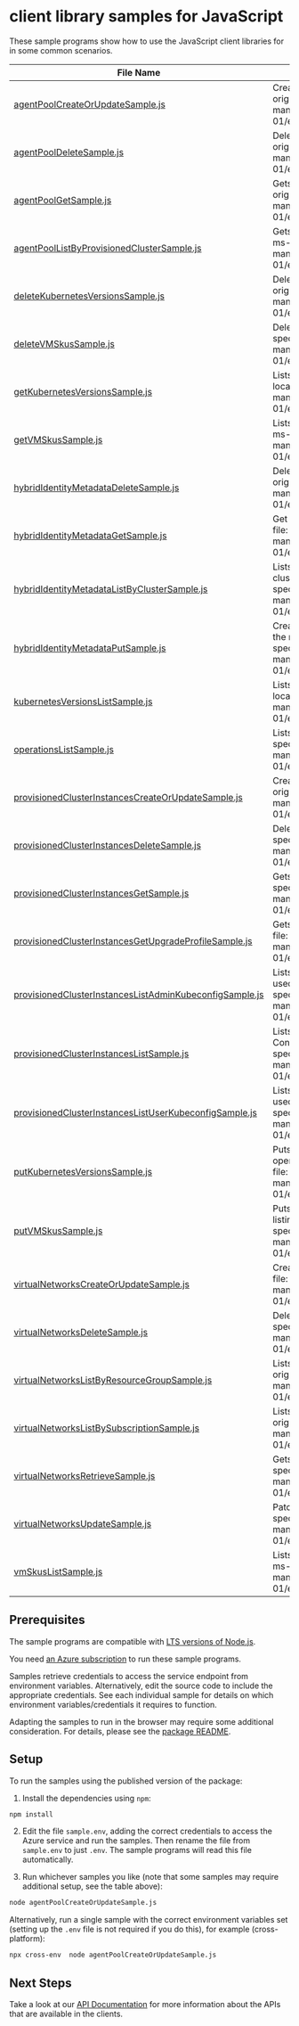 # client library samples for JavaScript

These sample programs show how to use the JavaScript client libraries for in some common scenarios.

| **File Name**                                                                                                   | **Description**                                                                                                                                                                                                                                                              |
| --------------------------------------------------------------------------------------------------------------- | ---------------------------------------------------------------------------------------------------------------------------------------------------------------------------------------------------------------------------------------------------------------------------- |
| [agentPoolCreateOrUpdateSample.js][agentpoolcreateorupdatesample]                                               | Creates or updates the agent pool in the provisioned cluster x-ms-original-file: specification/hybridaks/resource-manager/Microsoft.HybridContainerService/stable/2024-01-01/examples/PutAgentPool.json                                                                      |
| [agentPoolDeleteSample.js][agentpooldeletesample]                                                               | Deletes the specified agent pool in the provisioned cluster x-ms-original-file: specification/hybridaks/resource-manager/Microsoft.HybridContainerService/stable/2024-01-01/examples/DeleteAgentPool.json                                                                    |
| [agentPoolGetSample.js][agentpoolgetsample]                                                                     | Gets the specified agent pool in the provisioned cluster x-ms-original-file: specification/hybridaks/resource-manager/Microsoft.HybridContainerService/stable/2024-01-01/examples/GetAgentPool.json                                                                          |
| [agentPoolListByProvisionedClusterSample.js][agentpoollistbyprovisionedclustersample]                           | Gets the list of agent pools in the specified provisioned cluster x-ms-original-file: specification/hybridaks/resource-manager/Microsoft.HybridContainerService/stable/2024-01-01/examples/ListAgentPoolByProvisionedClusterInstance.json                                    |
| [deleteKubernetesVersionsSample.js][deletekubernetesversionssample]                                             | Delete the default kubernetes versions resource type x-ms-original-file: specification/hybridaks/resource-manager/Microsoft.HybridContainerService/stable/2024-01-01/examples/DeleteKubernetesVersions.json                                                                  |
| [deleteVMSkusSample.js][deletevmskussample]                                                                     | Deletes the default VM skus resource type x-ms-original-file: specification/hybridaks/resource-manager/Microsoft.HybridContainerService/stable/2024-01-01/examples/DeleteVmSkus.json                                                                                         |
| [getKubernetesVersionsSample.js][getkubernetesversionssample]                                                   | Lists the supported kubernetes versions for the specified custom location x-ms-original-file: specification/hybridaks/resource-manager/Microsoft.HybridContainerService/stable/2024-01-01/examples/GetKubernetesVersions.json                                                |
| [getVMSkusSample.js][getvmskussample]                                                                           | Lists the supported VM skus for the specified custom location x-ms-original-file: specification/hybridaks/resource-manager/Microsoft.HybridContainerService/stable/2024-01-01/examples/GetVmSkus.json                                                                        |
| [hybridIdentityMetadataDeleteSample.js][hybrididentitymetadatadeletesample]                                     | Deletes the hybrid identity metadata proxy resource. x-ms-original-file: specification/hybridaks/resource-manager/Microsoft.HybridContainerService/stable/2024-01-01/examples/DeleteHybridIdentityMetadata.json                                                              |
| [hybridIdentityMetadataGetSample.js][hybrididentitymetadatagetsample]                                           | Get the hybrid identity metadata proxy resource. x-ms-original-file: specification/hybridaks/resource-manager/Microsoft.HybridContainerService/stable/2024-01-01/examples/GetHybridIdentityMetadata.json                                                                     |
| [hybridIdentityMetadataListByClusterSample.js][hybrididentitymetadatalistbyclustersample]                       | Lists the hybrid identity metadata proxy resource in a provisioned cluster instance. x-ms-original-file: specification/hybridaks/resource-manager/Microsoft.HybridContainerService/stable/2024-01-01/examples/HybridIdentityMetadataListByCluster.json                       |
| [hybridIdentityMetadataPutSample.js][hybrididentitymetadataputsample]                                           | Creates the hybrid identity metadata proxy resource that facilitates the managed identity provisioning. x-ms-original-file: specification/hybridaks/resource-manager/Microsoft.HybridContainerService/stable/2024-01-01/examples/CreateHybridIdentityMetadata.json           |
| [kubernetesVersionsListSample.js][kubernetesversionslistsample]                                                 | Lists the supported kubernetes versions for the specified custom location x-ms-original-file: specification/hybridaks/resource-manager/Microsoft.HybridContainerService/stable/2024-01-01/examples/ListKubernetesVersions.json                                               |
| [operationsListSample.js][operationslistsample]                                                                 | Lists the supported operations x-ms-original-file: specification/hybridaks/resource-manager/Microsoft.HybridContainerService/stable/2024-01-01/examples/ListOperations.json                                                                                                  |
| [provisionedClusterInstancesCreateOrUpdateSample.js][provisionedclusterinstancescreateorupdatesample]           | Creates or updates the provisioned cluster instance x-ms-original-file: specification/hybridaks/resource-manager/Microsoft.HybridContainerService/stable/2024-01-01/examples/PutProvisionedClusterInstance.json                                                              |
| [provisionedClusterInstancesDeleteSample.js][provisionedclusterinstancesdeletesample]                           | Deletes the provisioned cluster instance x-ms-original-file: specification/hybridaks/resource-manager/Microsoft.HybridContainerService/stable/2024-01-01/examples/DeleteProvisionedClusterInstance.json                                                                      |
| [provisionedClusterInstancesGetSample.js][provisionedclusterinstancesgetsample]                                 | Gets the provisioned cluster instance x-ms-original-file: specification/hybridaks/resource-manager/Microsoft.HybridContainerService/stable/2024-01-01/examples/GetProvisionedClusterInstance.json                                                                            |
| [provisionedClusterInstancesGetUpgradeProfileSample.js][provisionedclusterinstancesgetupgradeprofilesample]     | Gets the upgrade profile of a provisioned cluster x-ms-original-file: specification/hybridaks/resource-manager/Microsoft.HybridContainerService/stable/2024-01-01/examples/ProvisionedClusterInstanceGetUpgradeProfile.json                                                  |
| [provisionedClusterInstancesListAdminKubeconfigSample.js][provisionedclusterinstanceslistadminkubeconfigsample] | Lists the admin credentials of the provisioned cluster (can only be used within private network) x-ms-original-file: specification/hybridaks/resource-manager/Microsoft.HybridContainerService/stable/2024-01-01/examples/ProvisionedClusterInstanceListAdminKubeconfig.json |
| [provisionedClusterInstancesListSample.js][provisionedclusterinstanceslistsample]                               | Lists the ProvisionedClusterInstance resource associated with the ConnectedCluster x-ms-original-file: specification/hybridaks/resource-manager/Microsoft.HybridContainerService/stable/2024-01-01/examples/ListProvisionedClusterInstances.json                             |
| [provisionedClusterInstancesListUserKubeconfigSample.js][provisionedclusterinstanceslistuserkubeconfigsample]   | Lists the user credentials of the provisioned cluster (can only be used within private network) x-ms-original-file: specification/hybridaks/resource-manager/Microsoft.HybridContainerService/stable/2024-01-01/examples/ProvisionedClusterInstanceListUserKubeconfig.json   |
| [putKubernetesVersionsSample.js][putkubernetesversionssample]                                                   | Puts the default kubernetes version resource type (one time operation, before listing the kubernetes versions) x-ms-original-file: specification/hybridaks/resource-manager/Microsoft.HybridContainerService/stable/2024-01-01/examples/PutKubernetesVersions.json           |
| [putVMSkusSample.js][putvmskussample]                                                                           | Puts the default VM skus resource type (one time operation, before listing the VM skus) x-ms-original-file: specification/hybridaks/resource-manager/Microsoft.HybridContainerService/stable/2024-01-01/examples/PutVmSkus.json                                              |
| [virtualNetworksCreateOrUpdateSample.js][virtualnetworkscreateorupdatesample]                                   | Creates or updates the virtual network resource x-ms-original-file: specification/hybridaks/resource-manager/Microsoft.HybridContainerService/stable/2024-01-01/examples/PutVirtualNetwork.json                                                                              |
| [virtualNetworksDeleteSample.js][virtualnetworksdeletesample]                                                   | Deletes the specified virtual network resource x-ms-original-file: specification/hybridaks/resource-manager/Microsoft.HybridContainerService/stable/2024-01-01/examples/DeleteVirtualNetwork.json                                                                            |
| [virtualNetworksListByResourceGroupSample.js][virtualnetworkslistbyresourcegroupsample]                         | Lists the virtual networks in the specified resource group x-ms-original-file: specification/hybridaks/resource-manager/Microsoft.HybridContainerService/stable/2024-01-01/examples/ListVirtualNetworkByResourceGroup.json                                                   |
| [virtualNetworksListBySubscriptionSample.js][virtualnetworkslistbysubscriptionsample]                           | Lists the virtual networks in the specified subscription x-ms-original-file: specification/hybridaks/resource-manager/Microsoft.HybridContainerService/stable/2024-01-01/examples/ListVirtualNetworkBySubscription.json                                                      |
| [virtualNetworksRetrieveSample.js][virtualnetworksretrievesample]                                               | Gets the specified virtual network resource x-ms-original-file: specification/hybridaks/resource-manager/Microsoft.HybridContainerService/stable/2024-01-01/examples/GetVirtualNetwork.json                                                                                  |
| [virtualNetworksUpdateSample.js][virtualnetworksupdatesample]                                                   | Patches the virtual network resource x-ms-original-file: specification/hybridaks/resource-manager/Microsoft.HybridContainerService/stable/2024-01-01/examples/UpdateVirtualNetwork.json                                                                                      |
| [vmSkusListSample.js][vmskuslistsample]                                                                         | Lists the supported VM skus for the specified custom location x-ms-original-file: specification/hybridaks/resource-manager/Microsoft.HybridContainerService/stable/2024-01-01/examples/ListVmSkus.json                                                                       |

## Prerequisites

The sample programs are compatible with [LTS versions of Node.js](https://github.com/nodejs/release#release-schedule).

You need [an Azure subscription][freesub] to run these sample programs.

Samples retrieve credentials to access the service endpoint from environment variables. Alternatively, edit the source code to include the appropriate credentials. See each individual sample for details on which environment variables/credentials it requires to function.

Adapting the samples to run in the browser may require some additional consideration. For details, please see the [package README][package].

## Setup

To run the samples using the published version of the package:

1. Install the dependencies using `npm`:

```bash
npm install
```

2. Edit the file `sample.env`, adding the correct credentials to access the Azure service and run the samples. Then rename the file from `sample.env` to just `.env`. The sample programs will read this file automatically.

3. Run whichever samples you like (note that some samples may require additional setup, see the table above):

```bash
node agentPoolCreateOrUpdateSample.js
```

Alternatively, run a single sample with the correct environment variables set (setting up the `.env` file is not required if you do this), for example (cross-platform):

```bash
npx cross-env  node agentPoolCreateOrUpdateSample.js
```

## Next Steps

Take a look at our [API Documentation][apiref] for more information about the APIs that are available in the clients.

[agentpoolcreateorupdatesample]: https://github.com/Azure/azure-sdk-for-js/blob/main/sdk/hybridcontainerservice/arm-hybridcontainerservice/samples/v1/javascript/agentPoolCreateOrUpdateSample.js
[agentpooldeletesample]: https://github.com/Azure/azure-sdk-for-js/blob/main/sdk/hybridcontainerservice/arm-hybridcontainerservice/samples/v1/javascript/agentPoolDeleteSample.js
[agentpoolgetsample]: https://github.com/Azure/azure-sdk-for-js/blob/main/sdk/hybridcontainerservice/arm-hybridcontainerservice/samples/v1/javascript/agentPoolGetSample.js
[agentpoollistbyprovisionedclustersample]: https://github.com/Azure/azure-sdk-for-js/blob/main/sdk/hybridcontainerservice/arm-hybridcontainerservice/samples/v1/javascript/agentPoolListByProvisionedClusterSample.js
[deletekubernetesversionssample]: https://github.com/Azure/azure-sdk-for-js/blob/main/sdk/hybridcontainerservice/arm-hybridcontainerservice/samples/v1/javascript/deleteKubernetesVersionsSample.js
[deletevmskussample]: https://github.com/Azure/azure-sdk-for-js/blob/main/sdk/hybridcontainerservice/arm-hybridcontainerservice/samples/v1/javascript/deleteVMSkusSample.js
[getkubernetesversionssample]: https://github.com/Azure/azure-sdk-for-js/blob/main/sdk/hybridcontainerservice/arm-hybridcontainerservice/samples/v1/javascript/getKubernetesVersionsSample.js
[getvmskussample]: https://github.com/Azure/azure-sdk-for-js/blob/main/sdk/hybridcontainerservice/arm-hybridcontainerservice/samples/v1/javascript/getVMSkusSample.js
[hybrididentitymetadatadeletesample]: https://github.com/Azure/azure-sdk-for-js/blob/main/sdk/hybridcontainerservice/arm-hybridcontainerservice/samples/v1/javascript/hybridIdentityMetadataDeleteSample.js
[hybrididentitymetadatagetsample]: https://github.com/Azure/azure-sdk-for-js/blob/main/sdk/hybridcontainerservice/arm-hybridcontainerservice/samples/v1/javascript/hybridIdentityMetadataGetSample.js
[hybrididentitymetadatalistbyclustersample]: https://github.com/Azure/azure-sdk-for-js/blob/main/sdk/hybridcontainerservice/arm-hybridcontainerservice/samples/v1/javascript/hybridIdentityMetadataListByClusterSample.js
[hybrididentitymetadataputsample]: https://github.com/Azure/azure-sdk-for-js/blob/main/sdk/hybridcontainerservice/arm-hybridcontainerservice/samples/v1/javascript/hybridIdentityMetadataPutSample.js
[kubernetesversionslistsample]: https://github.com/Azure/azure-sdk-for-js/blob/main/sdk/hybridcontainerservice/arm-hybridcontainerservice/samples/v1/javascript/kubernetesVersionsListSample.js
[operationslistsample]: https://github.com/Azure/azure-sdk-for-js/blob/main/sdk/hybridcontainerservice/arm-hybridcontainerservice/samples/v1/javascript/operationsListSample.js
[provisionedclusterinstancescreateorupdatesample]: https://github.com/Azure/azure-sdk-for-js/blob/main/sdk/hybridcontainerservice/arm-hybridcontainerservice/samples/v1/javascript/provisionedClusterInstancesCreateOrUpdateSample.js
[provisionedclusterinstancesdeletesample]: https://github.com/Azure/azure-sdk-for-js/blob/main/sdk/hybridcontainerservice/arm-hybridcontainerservice/samples/v1/javascript/provisionedClusterInstancesDeleteSample.js
[provisionedclusterinstancesgetsample]: https://github.com/Azure/azure-sdk-for-js/blob/main/sdk/hybridcontainerservice/arm-hybridcontainerservice/samples/v1/javascript/provisionedClusterInstancesGetSample.js
[provisionedclusterinstancesgetupgradeprofilesample]: https://github.com/Azure/azure-sdk-for-js/blob/main/sdk/hybridcontainerservice/arm-hybridcontainerservice/samples/v1/javascript/provisionedClusterInstancesGetUpgradeProfileSample.js
[provisionedclusterinstanceslistadminkubeconfigsample]: https://github.com/Azure/azure-sdk-for-js/blob/main/sdk/hybridcontainerservice/arm-hybridcontainerservice/samples/v1/javascript/provisionedClusterInstancesListAdminKubeconfigSample.js
[provisionedclusterinstanceslistsample]: https://github.com/Azure/azure-sdk-for-js/blob/main/sdk/hybridcontainerservice/arm-hybridcontainerservice/samples/v1/javascript/provisionedClusterInstancesListSample.js
[provisionedclusterinstanceslistuserkubeconfigsample]: https://github.com/Azure/azure-sdk-for-js/blob/main/sdk/hybridcontainerservice/arm-hybridcontainerservice/samples/v1/javascript/provisionedClusterInstancesListUserKubeconfigSample.js
[putkubernetesversionssample]: https://github.com/Azure/azure-sdk-for-js/blob/main/sdk/hybridcontainerservice/arm-hybridcontainerservice/samples/v1/javascript/putKubernetesVersionsSample.js
[putvmskussample]: https://github.com/Azure/azure-sdk-for-js/blob/main/sdk/hybridcontainerservice/arm-hybridcontainerservice/samples/v1/javascript/putVMSkusSample.js
[virtualnetworkscreateorupdatesample]: https://github.com/Azure/azure-sdk-for-js/blob/main/sdk/hybridcontainerservice/arm-hybridcontainerservice/samples/v1/javascript/virtualNetworksCreateOrUpdateSample.js
[virtualnetworksdeletesample]: https://github.com/Azure/azure-sdk-for-js/blob/main/sdk/hybridcontainerservice/arm-hybridcontainerservice/samples/v1/javascript/virtualNetworksDeleteSample.js
[virtualnetworkslistbyresourcegroupsample]: https://github.com/Azure/azure-sdk-for-js/blob/main/sdk/hybridcontainerservice/arm-hybridcontainerservice/samples/v1/javascript/virtualNetworksListByResourceGroupSample.js
[virtualnetworkslistbysubscriptionsample]: https://github.com/Azure/azure-sdk-for-js/blob/main/sdk/hybridcontainerservice/arm-hybridcontainerservice/samples/v1/javascript/virtualNetworksListBySubscriptionSample.js
[virtualnetworksretrievesample]: https://github.com/Azure/azure-sdk-for-js/blob/main/sdk/hybridcontainerservice/arm-hybridcontainerservice/samples/v1/javascript/virtualNetworksRetrieveSample.js
[virtualnetworksupdatesample]: https://github.com/Azure/azure-sdk-for-js/blob/main/sdk/hybridcontainerservice/arm-hybridcontainerservice/samples/v1/javascript/virtualNetworksUpdateSample.js
[vmskuslistsample]: https://github.com/Azure/azure-sdk-for-js/blob/main/sdk/hybridcontainerservice/arm-hybridcontainerservice/samples/v1/javascript/vmSkusListSample.js
[apiref]: https://docs.microsoft.com/javascript/api/@azure/arm-hybridcontainerservice?view=azure-node-preview
[freesub]: https://azure.microsoft.com/free/
[package]: https://github.com/Azure/azure-sdk-for-js/tree/main/sdk/hybridcontainerservice/arm-hybridcontainerservice/README.md
